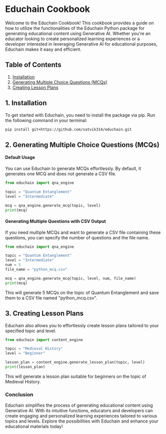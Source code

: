 # Educhain Cookbook

Welcome to the Educhain Cookbook! This cookbook provides a guide on how to utilize the functionalities of the Educhain Python package for generating educational content using Generative AI. Whether you're an educator looking to create personalized learning experiences or a developer interested in leveraging Generative AI for educational purposes, Educhain makes it easy and efficient.

## Table of Contents

1. [Installation](#installation)
2. [Generating Multiple Choice Questions (MCQs)](#generating-mcqs)
3. [Creating Lesson Plans](#creating-lesson-plans)

## 1. Installation <a name="installation"></a>

To get started with Educhain, you need to install the package via pip. Run the following command in your terminal:

```bash
pip install git+https://github.com/satvik314/educhain.git
```

## 2. Generating Multiple Choice Questions (MCQs) <a name="generating-mcqs"></a>

#### Default Usage

You can use Educhain to generate MCQs effortlessly. By default, it generates one MCQ and does not generate a CSV file.

```python
from educhain import qna_engine

topic = "Quantum Entanglement"
level = "Intermediate"

mcq = qna_engine.generate_mcq(topic, level)
print(mcq)
```

#### Generating Multiple Questions with CSV Output

If you need multiple MCQs and want to generate a CSV file containing these questions, you can specify the number of questions and the file name.

```python
from educhain import qna_engine

topic = "Quantum Entanglement"
level = "Intermediate"
num = 5
file_name = "python_mcq.csv"

mcq = qna_engine.generate_mcq(topic, level, num, file_name)
print(mcq)
```

This will generate 5 MCQs on the topic of Quantum Entanglement and save them to a CSV file named "python_mcq.csv".

## 3. Creating Lesson Plans <a name="creating-lesson-plans"></a>

Educhain also allows you to effortlessly create lesson plans tailored to your specified topic and level.

```python
from educhain import content_engine

topic = "Medieval History"
level = "Beginner"

lesson_plan = content_engine.generate_lesson_plan(topic, level)
print(lesson_plan)
```

This will generate a lesson plan suitable for beginners on the topic of Medieval History.

### Conclusion

Educhain simplifies the process of generating educational content using Generative AI. With its intuitive functions, educators and developers can create engaging and personalized learning experiences tailored to various topics and levels. Explore the possibilities with Educhain and enhance your educational materials today!
